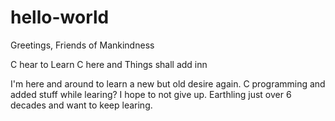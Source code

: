 # hello-world
Greetings, Friends of Mankindness 

C hear to Learn C here and Things shall add inn

I'm here and around to learn a new but old desire again. C programming and added stuff while learing?
I hope to not give up. Earthling just over 6 decades and want to keep learing.
